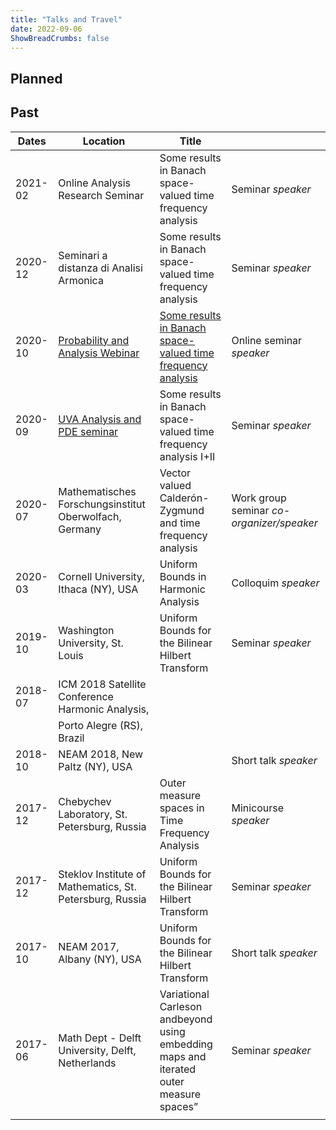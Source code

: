 ```yaml
---
title: "Talks and Travel"
date: 2022-09-06
ShowBreadCrumbs: false
---
```

## Planned

## Past 
| Dates   | Location                                                                       | Title                                                                                                                                       |                                           |
|---------|--------------------------------------------------------------------------------|---------------------------------------------------------------------------------------------------------------------------------------------|-------------------------------------------|
| 2021-02 | Online Analysis Research Seminar                                               | Some results in Banach space-valued time frequency analysis                                                                                 | Seminar *speaker*                         |
| 2020-12 | Seminari a distanza di Analisi Armonica                                        | Some results in Banach space-valued time frequency analysis                                                                                 | Seminar *speaker*                         |
| 2020-10 | [Probability and Analysis Webinar](https://sites.google.com/view/paw-seminar/) | [Some results in Banach space-valued time frequency analysis](https://sites.google.com/view/paw-seminar/fall-2020?authuser=0#h.6eb1krw5y2i) | Online seminar *speaker*                  |
| 2020-09 | [UVA Analysis and PDE seminar](https://math.virginia.edu/seminars/diffeq/)     | Some results in Banach space-valued time frequency analysis I+II                                                                            | Seminar *speaker*                         |
| 2020-07 | Mathematisches Forschungsinstitut Oberwolfach, Germany                         | Vector valued Calderón-Zygmund and time frequency analysis                                                                                  | Work group seminar *co-organizer/speaker* |
| 2020-03 | Cornell University, Ithaca (NY), USA                                           | Uniform Bounds in Harmonic Analysis                                                                                                         | Colloquim *speaker*                       |
| 2019-10 | Washington University, St. Louis                                               | Uniform Bounds for the Bilinear Hilbert Transform                                                                                           | Seminar *speaker*                         |
| 2018-07 | ICM 2018 Satellite Conference Harmonic Analysis,                               |                                                                                                                                             |                                           |
|         | Porto Alegre (RS), Brazil                                                      |                                                                                                                                             |                                           |
| 2018-10 | NEAM 2018, New Paltz (NY), USA                                                 |                                                                                                                                             | Short talk *speaker*                      |
| 2017-12 | Chebychev Laboratory, St. Petersburg, Russia                                   | Outer measure spaces in Time Frequency Analysis                                                                                             | Minicourse *speaker*                      |
| 2017-12 | Steklov Institute of Mathematics, St. Petersburg, Russia                       | Uniform Bounds for the Bilinear Hilbert Transform                                                                                           | Seminar *speaker*                         |
| 2017-10 | NEAM 2017, Albany (NY), USA                                                    | Uniform Bounds for the Bilinear Hilbert Transform                                                                                           | Short talk *speaker*                      |
| 2017-06 | Math Dept - Delft University, Delft, Netherlands                               | Variational Carleson andbeyond using embedding maps and iterated outer measure spaces”                                                      | Seminar *speaker*                         |
|         |                                                                                |                                                                                                                                             |                                           |
